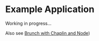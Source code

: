 # Example Application

Working in progress...

Also see [Brunch with Chaplin and Node](https://github.com/mattma/Brunch-with-Chaplin-and-Node.git))
